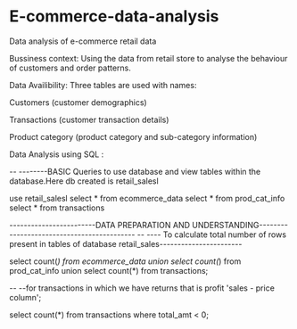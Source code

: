 # E-commerce-data-analysis
Data analysis of e-commerce retail data

Bussiness context:
Using the data from retail store to analyse the behaviour of customers and order patterns.

Data Availibility:
Three tables are used with names:

Customers (customer demographics)

Transactions (customer transaction details)

Product category (product category and sub-category information)

Data Analysis using SQL : 

-- --------BASIC Queries to use database and view tables within the database.Here db created is retail_salesl

use retail_salesl
select * from ecommerce_data
select * from prod_cat_info
select * from transactions

------------------------DATA PREPARATION AND UNDERSTANDING-------------------------------------------
-- ---- To calculate total number of rows present in tables of database retail_sales-----------------------

select count(*) from ecommerce_data union
select count(*) from prod_cat_info  union
select count(*) from transactions;

-- --for transactions in which we have returns that is profit 'sales - price column';

select count(*) from transactions
where total_amt < 0;














